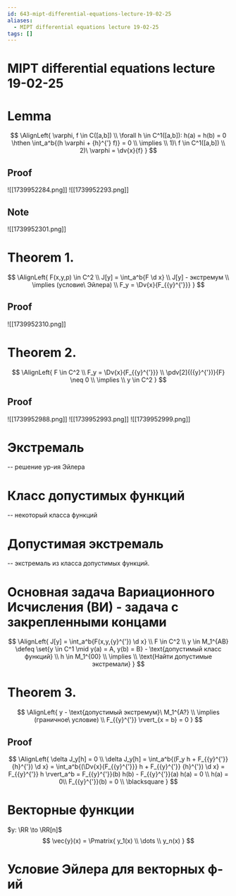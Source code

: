 ```yaml
---
id: 643-mipt-differential-equations-lecture-19-02-25
aliases:
  - MIPT differential equations lecture 19-02-25
tags: []
---
```


# MIPT differential equations lecture 19-02-25

# Lemma
$$
\AlignLeft{
\varphi, f \in C([a,b]) \\
\forall h \in C^1([a,b]): h(a) = h(b) = 0 \hthen
\int_a^b{(h \varphi + {h}^{'} f)} = 0 \\
\implies \\
1)\ f \in C^1([a,b]) \\
2)\ \varphi = \dv{x}{f}
}
$$
## Proof
![[1739952284.png]]
![[1739952293.png]]

## Note
![[1739952301.png]]

# Theorem 1.
$$
\AlignLeft{
F(x,y,p) \in C^2 \\
J[y] = \int_a^b{F \d x} \\
J[y] - экстремум \\
\implies (условие\ Эйлера) \\
F_y = \Dv{x}{F_{{y}^{'}}}
}
$$
## Proof
![[1739952310.png]]

# Theorem 2.
$$
\AlignLeft{
F \in C^2 \\
F_y = \Dv{x}{F_{{y}^{'}}} \\
\pdv[2]{({y}^{'})}{F} \neq 0 \\
\implies \\
y \in C^2
}
$$
## Proof
![[1739952988.png]]
![[1739952993.png]]
![[1739952999.png]]

# Экстремаль
-- решение ур-ия Эйлера

# Класс допустимых функций
-- некоторый класса функций

# Допустимая экстремаль
-- экстремаль из класса допустимых функций.

# Основная задача Вариационного Исчисления (ВИ) - задача с закрепленными концами
$$
\AlignLeft{
J[y] = \int_a^b{F(x,y,{y}^{'}) \d x} \\
F \in C^2 \\
y \in M_1^{AB} \defeq \set{y \in C^1 \mid y(a) = A, y(b) = B} - \text{допустимый класс функций} \\
h \in M_1^{00} \\
\implies \\
\text{Найти допустимые экстремали}
}
$$

# Theorem 3.
$$
\AlignLeft{
y - \text{допустимый экстремум}\ M_1^{A?} \\
\implies (граничное\ условие) \\
F_{{y}^{'}} \rvert_{x = b} = 0
}
$$
## Proof
$$
\AlignLeft{
\delta J_y[h] = 0 \\
\delta J_y[h] = \int_a^b{(F_y h + F_{{y}^{'}} {h}^{'}) \d x} = 
\int_a^b{(\Dv{x}{F_{{y}^{'}}} h + F_{{y}^{'}} {h}^{'}) \d x} = 
F_{{y}^{'}} h \rvert_a^b = F_{{y}^{'}}(b) h(b) - F_{{y}^{'}}(a) h(a) = 0 \\
h(a) = 0\\
F_{{y}^{'}}(b) = 0 \\
\blacksquare
}
$$
# Векторные функции
$y: \RR \to \RR[n]$
$$
\vec{y}(x) = \Pmatrix{
y_1(x) \\
\dots \\
y_n(x)
}
$$

# Условие Эйлера для векторных ф-ий

